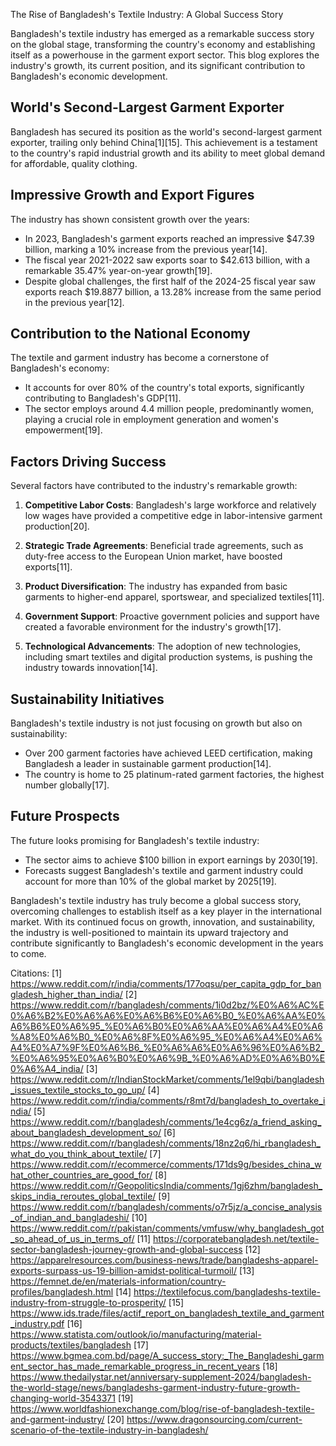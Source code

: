 The Rise of Bangladesh's Textile Industry: A Global Success Story

Bangladesh's textile industry has emerged as a remarkable success story on the global stage, transforming the country's economy and establishing itself as a powerhouse in the garment export sector. This blog explores the industry's growth, its current position, and its significant contribution to Bangladesh's economic development.

## World's Second-Largest Garment Exporter

Bangladesh has secured its position as the world's second-largest garment exporter, trailing only behind China[1][15]. This achievement is a testament to the country's rapid industrial growth and its ability to meet global demand for affordable, quality clothing.

## Impressive Growth and Export Figures

The industry has shown consistent growth over the years:

- In 2023, Bangladesh's garment exports reached an impressive $47.39 billion, marking a 10% increase from the previous year[14].
- The fiscal year 2021-2022 saw exports soar to $42.613 billion, with a remarkable 35.47% year-on-year growth[19].
- Despite global challenges, the first half of the 2024-25 fiscal year saw exports reach $19.8877 billion, a 13.28% increase from the same period in the previous year[12].

## Contribution to the National Economy

The textile and garment industry has become a cornerstone of Bangladesh's economy:

- It accounts for over 80% of the country's total exports, significantly contributing to Bangladesh's GDP[11].
- The sector employs around 4.4 million people, predominantly women, playing a crucial role in employment generation and women's empowerment[19].

## Factors Driving Success

Several factors have contributed to the industry's remarkable growth:

1. **Competitive Labor Costs**: Bangladesh's large workforce and relatively low wages have provided a competitive edge in labor-intensive garment production[20].

2. **Strategic Trade Agreements**: Beneficial trade agreements, such as duty-free access to the European Union market, have boosted exports[11].

3. **Product Diversification**: The industry has expanded from basic garments to higher-end apparel, sportswear, and specialized textiles[11].

4. **Government Support**: Proactive government policies and support have created a favorable environment for the industry's growth[17].

5. **Technological Advancements**: The adoption of new technologies, including smart textiles and digital production systems, is pushing the industry towards innovation[14].

## Sustainability Initiatives

Bangladesh's textile industry is not just focusing on growth but also on sustainability:

- Over 200 garment factories have achieved LEED certification, making Bangladesh a leader in sustainable garment production[14].
- The country is home to 25 platinum-rated garment factories, the highest number globally[17].

## Future Prospects

The future looks promising for Bangladesh's textile industry:

- The sector aims to achieve $100 billion in export earnings by 2030[19].
- Forecasts suggest Bangladesh's textile and garment industry could account for more than 10% of the global market by 2025[19].

Bangladesh's textile industry has truly become a global success story, overcoming challenges to establish itself as a key player in the international market. With its continued focus on growth, innovation, and sustainability, the industry is well-positioned to maintain its upward trajectory and contribute significantly to Bangladesh's economic development in the years to come.

Citations:
[1] https://www.reddit.com/r/india/comments/177oqsu/per_capita_gdp_for_bangladesh_higher_than_india/
[2] https://www.reddit.com/r/bangladesh/comments/1i0d2bz/%E0%A6%AC%E0%A6%B2%E0%A6%A6%E0%A6%B6%E0%A6%B0_%E0%A6%AA%E0%A6%B6%E0%A6%95_%E0%A6%B0%E0%A6%AA%E0%A6%A4%E0%A6%A8%E0%A6%B0_%E0%A6%8F%E0%A6%95_%E0%A6%A4%E0%A6%A4%E0%A7%9F%E0%A6%B6_%E0%A6%A6%E0%A6%96%E0%A6%B2_%E0%A6%95%E0%A6%B0%E0%A6%9B_%E0%A6%AD%E0%A6%B0%E0%A6%A4_india/
[3] https://www.reddit.com/r/IndianStockMarket/comments/1el9qbi/bangladesh_issues_textile_stocks_to_go_up/
[4] https://www.reddit.com/r/india/comments/r8mt7d/bangladesh_to_overtake_india/
[5] https://www.reddit.com/r/bangladesh/comments/1e4cg6z/a_friend_asking_about_bangladesh_development_so/
[6] https://www.reddit.com/r/bangladesh/comments/18nz2q6/hi_rbangladesh_what_do_you_think_about_textile/
[7] https://www.reddit.com/r/ecommerce/comments/171ds9g/besides_china_what_other_countries_are_good_for/
[8] https://www.reddit.com/r/GeopoliticsIndia/comments/1gj6zhm/bangladesh_skips_india_reroutes_global_textile/
[9] https://www.reddit.com/r/bangladesh/comments/o7r5jz/a_concise_analysis_of_indian_and_bangladeshi/
[10] https://www.reddit.com/r/pakistan/comments/vmfusw/why_bangladesh_got_so_ahead_of_us_in_terms_of/
[11] https://corporatebangladesh.net/textile-sector-bangladesh-journey-growth-and-global-success
[12] https://apparelresources.com/business-news/trade/bangladeshs-apparel-exports-surpass-us-19-billion-amidst-political-turmoil/
[13] https://femnet.de/en/materials-information/country-profiles/bangladesh.html
[14] https://textilefocus.com/bangladeshs-textile-industry-from-struggle-to-prosperity/
[15] https://www.ids.trade/files/actif_report_on_bangladesh_textile_and_garment_industry.pdf
[16] https://www.statista.com/outlook/io/manufacturing/material-products/textiles/bangladesh
[17] https://www.bgmea.com.bd/page/A_success_story:_The_Bangladeshi_garment_sector_has_made_remarkable_progress_in_recent_years
[18] https://www.thedailystar.net/anniversary-supplement-2024/bangladesh-the-world-stage/news/bangladeshs-garment-industry-future-growth-changing-world-3543371
[19] https://www.worldfashionexchange.com/blog/rise-of-bangladesh-textile-and-garment-industry/
[20] https://www.dragonsourcing.com/current-scenario-of-the-textile-industry-in-bangladesh/
